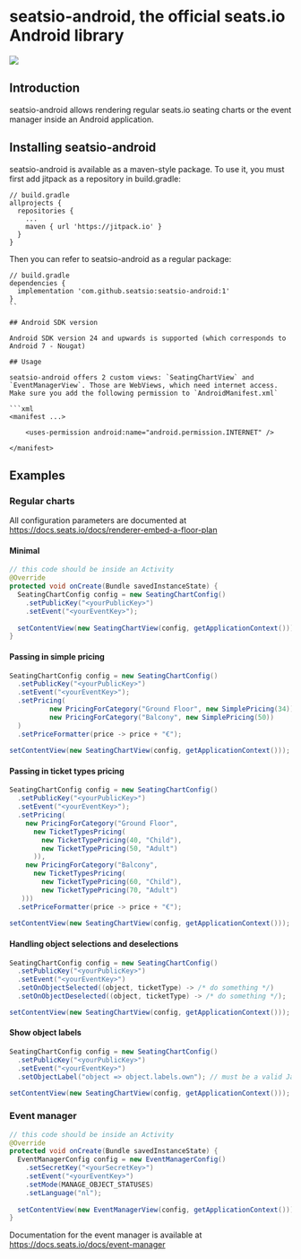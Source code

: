 # seatsio-android, the official seats.io Android library

[![](https://jitpack.io/v/seatsio/seatsio-android.svg)](https://jitpack.io/#seatsio/seatsio-android)

## Introduction

seatsio-android allows rendering regular seats.io seating charts or the event manager inside an Android application.

## Installing seatsio-android

seatsio-android is available as a maven-style package. To use it, you must first add jitpack as a repository in build.gradle:

```
// build.gradle
allprojects {
  repositories {
    ...
    maven { url 'https://jitpack.io' }
  }
}
```

Then you can refer to seatsio-android as a regular package:

```
// build.gradle
dependencies {
  implementation 'com.github.seatsio:seatsio-android:1'
}
``

## Android SDK version

Android SDK version 24 and upwards is supported (which corresponds to Android 7 - Nougat)

## Usage

seatsio-android offers 2 custom views: `SeatingChartView` and `EventManagerView`. Those are WebViews, which need internet access. Make sure you add the following permission to `AndroidManifest.xml`

```xml
<manifest ...>

    <uses-permission android:name="android.permission.INTERNET" />

</manifest>
```

## Examples

### Regular charts

All configuration parameters are documented at https://docs.seats.io/docs/renderer-embed-a-floor-plan

#### Minimal

```java
// this code should be inside an Activity
@Override
protected void onCreate(Bundle savedInstanceState) {
  SeatingChartConfig config = new SeatingChartConfig()
    .setPublicKey("<yourPublicKey>")
    .setEvent("<yourEventKey>");
      
  setContentView(new SeatingChartView(config, getApplicationContext()));
}
```

#### Passing in simple pricing

```java
SeatingChartConfig config = new SeatingChartConfig()
  .setPublicKey("<yourPublicKey>")
  .setEvent("<yourEventKey>");
  .setPricing(
          new PricingForCategory("Ground Floor", new SimplePricing(34)),
          new PricingForCategory("Balcony", new SimplePricing(50))
  )
  .setPriceFormatter(price -> price + "€");
  
setContentView(new SeatingChartView(config, getApplicationContext()));
```

#### Passing in ticket types pricing

```java
SeatingChartConfig config = new SeatingChartConfig()
  .setPublicKey("<yourPublicKey>")
  .setEvent("<yourEventKey>");
  .setPricing(
    new PricingForCategory("Ground Floor",
      new TicketTypesPricing(
        new TicketTypePricing(40, "Child"),
        new TicketTypePricing(50, "Adult")
      )),
    new PricingForCategory("Balcony",
      new TicketTypesPricing(
        new TicketTypePricing(60, "Child"),
        new TicketTypePricing(70, "Adult")
   )))
  .setPriceFormatter(price -> price + "€");
  
setContentView(new SeatingChartView(config, getApplicationContext()));
```

#### Handling object selections and deselections

```java
SeatingChartConfig config = new SeatingChartConfig()
  .setPublicKey("<yourPublicKey>")
  .setEvent("<yourEventKey>")
  .setOnObjectSelected((object, ticketType) -> /* do something */)
  .setOnObjectDeselected((object, ticketType) -> /* do something */);

setContentView(new SeatingChartView(config, getApplicationContext()));
```

#### Show object labels

```java
SeatingChartConfig config = new SeatingChartConfig()
  .setPublicKey("<yourPublicKey>")
  .setEvent("<yourEventKey>")
  .setObjectLabel("object => object.labels.own"); // must be a valid Javascript function

setContentView(new SeatingChartView(config, getApplicationContext()));
```

### Event manager

```java
// this code should be inside an Activity
@Override
protected void onCreate(Bundle savedInstanceState) {
  EventManagerConfig config = new EventManagerConfig()
    .setSecretKey("<yourSecretKey>")
    .setEvent("<yourEventKey>")
    .setMode(MANAGE_OBJECT_STATUSES)
    .setLanguage("nl");
  
  setContentView(new EventManagerView(config, getApplicationContext()));
}
```

Documentation for the event manager is available at https://docs.seats.io/docs/event-manager
